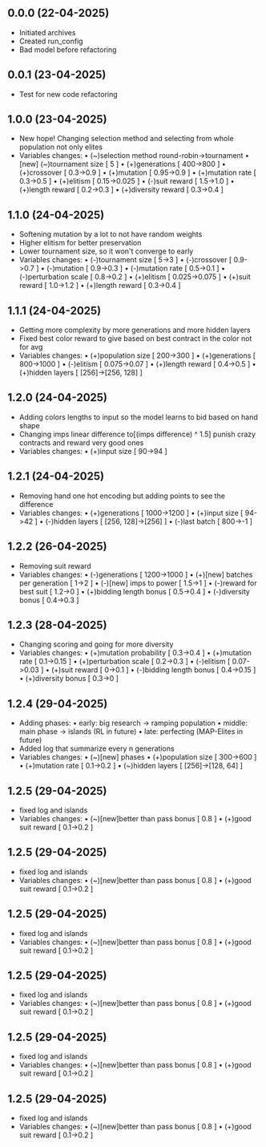 ## 0.0.0 (22-04-2025)
- Initiated archives
- Created run_config
- Bad model before refactoring

## 0.0.1 (23-04-2025)
- Test for new code refactoring

## 1.0.0 (23-04-2025)
- New hope! Changing selection method and selecting from whole population not only elites
- Variables changes:
  • (~)selection method round-robin->tournament
  • [new] (~)tournament size [ 5 ]
  • (+)generations  [ 400->800 ]
  • (+)crossover  [ 0.3->0.9 ]
  • (+)mutation  [ 0.95->0.9 ]
  • (+)mutation rate  [ 0.3->0.5 ]
  • (+)elitism  [ 0.15->0.025 ]
  • (-)suit reward  [ 1.5->1.0 ]
  • (+)length reward  [ 0.2->0.3 ]
  • (+)diversity reward  [ 0.3->0.4 ]

## 1.1.0 (24-04-2025)
- Softening mutation by a lot to not have random weights
- Higher elitism for better preservation
- Lower tournament size, so it won't converge to early
- Variables changes:
  • (-)tournament size [ 5->3 ]
  • (-)crossover  [ 0.9->0.7 ]
  • (-)mutation  [ 0.9->0.3 ]
  • (-)mutation rate  [ 0.5->0.1 ]
  • (-)perturbation scale  [ 0.8->0.2 ]
  • (+)elitism  [ 0.025->0.075 ]
  • (+)suit reward  [ 1.0->1.2 ]
  • (+)length reward  [ 0.3->0.4 ]

## 1.1.1 (24-04-2025)
- Getting more complexity by more generations and more hidden layers
- Fixed best color reward to give based on best contract in the color not for avg
- Variables changes:
  • (+)population size  [ 200->300 ]
  • (+)generations  [ 800->1000 ]
  • (-)elitism  [ 0.075->0.07 ]
  • (+)length reward  [ 0.4->0.5 ]
  • (+)hidden layers  [ [256]->[256, 128] ]

## 1.2.0 (24-04-2025)
- Adding colors lengths to input so the model learns to bid based on hand shape
- Changing imps linear difference to[(imps difference) ^ 1.5] punish crazy contracts and reward very good ones
- Variables changes:
  • (+)input size  [ 90->94 ]

## 1.2.1 (24-04-2025)
- Removing hand one hot encoding but adding points to see the difference
- Variables changes:
  • (+)generations [ 1000->1200 ]
  • (+)input size  [ 94->42 ]
  • (-)hidden layers  [ [256, 128]->[256] ]
  • (-)last batch  [ 800->-1 ]

## 1.2.2 (26-04-2025)
- Removing suit reward
- Variables changes:
  • (-)generations  [ 1200->1000 ]
  • (+)[new] batches per generation  [ 1->2 ]
  • (-)[new] imps to power  [ 1.5->1 ]
  • (-)reward for best suit  [ 1.2->0 ]
  • (+)bidding length bonus  [ 0.5->0.4 ]
  • (-)diversity bonus  [ 0.4->0.3 ]

## 1.2.3 (28-04-2025)
- Changing scoring and going for more diversity
- Variables changes:
  • (+)mutation probability  [ 0.3->0.4 ]
  • (+)mutation rate  [ 0.1->0.15 ]
  • (+)perturbation scale  [ 0.2->0.3 ]
  • (-)elitism  [ 0.07->0.03 ]
  • (+)suit reward  [ 0->0.1 ]
  • (-)bidding length bonus  [ 0.4->0.15 ]
  • (+)diversity bonus  [ 0.3->0 ]

## 1.2.4 (29-04-2025)
- Adding phases:
  • early: big research -> ramping population
  • middle: main phase -> islands (RL in future)
  • late: perfecting (MAP-Elites in future)
- Added log that summarize every n generations
- Variables changes:
  • (~)[new] phases
  • (+)population size  [ 300->600 ]
  • (+)mutation rate  [ 0.1->0.2 ]
  • (~)hidden layers  [ [256]->[128, 64] ]

## 1.2.5 (29-04-2025)
- fixed log and islands
- Variables changes:
  • (~)[new]better than pass bonus  [ 0.8 ]
  • (+)good suit reward  [ 0.1->0.2 ]

## 1.2.5 (29-04-2025)
- fixed log and islands
- Variables changes:
  • (~)[new]better than pass bonus  [ 0.8 ]
  • (+)good suit reward  [ 0.1->0.2 ]

## 1.2.5 (29-04-2025)
- fixed log and islands
- Variables changes:
  • (~)[new]better than pass bonus  [ 0.8 ]
  • (+)good suit reward  [ 0.1->0.2 ]

## 1.2.5 (29-04-2025)
- fixed log and islands
- Variables changes:
  • (~)[new]better than pass bonus  [ 0.8 ]
  • (+)good suit reward  [ 0.1->0.2 ]

## 1.2.5 (29-04-2025)
- fixed log and islands
- Variables changes:
  • (~)[new]better than pass bonus  [ 0.8 ]
  • (+)good suit reward  [ 0.1->0.2 ]

## 1.2.5 (29-04-2025)
- fixed log and islands
- Variables changes:
  • (~)[new]better than pass bonus  [ 0.8 ]
  • (+)good suit reward  [ 0.1->0.2 ]
